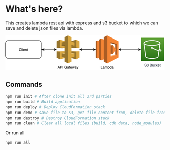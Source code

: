 # What's here?

This creates lambda rest api with express and s3 bucket to which we can save and delete json files via lambda.

![plot](../sketches/lambda-s3.png)

## Commands

```bash
npm run init # After clone init all 3rd parties
npm run build # Build application
npm run deploy # Deploy CloudFormation stack
npm run demo # save file to S3, get file content from, delete file from
npm run destroy # Destroy CloudFormation stack
npm run clean # Clear all local files (build, cdk data, node_modules)
```

Or run all

```bash
npm run all
```

